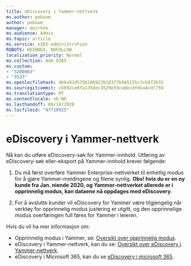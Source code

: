 ```yaml
---
title: eDiscovery i Yammer-nettverk
ms.author: pebaum
author: pebaum
manager: mnirkhe
ms.audience: Admin
ms.topic: article
ms.service: o365-administration
ROBOTS: NOINDEX, NOFOLLOW
localization_priority: Normal
ms.collection: Adm_O365
ms.custom:
- "3200003"
- "3533"
ms.openlocfilehash: 4bba92d5756186923b103f7b945155c3cb972b35
ms.sourcegitcommit: c6692ce0fa1358ec3529e59ca0ecdfdea4cdc759
ms.translationtype: MT
ms.contentlocale: nb-NO
ms.lasthandoff: 09/14/2020
ms.locfileid: "47710925"
---
```

# <a name="ediscovery-in-yammer-networks"></a>eDiscovery i Yammer-nettverk

Nå kan du utføre eDiscovery-søk for Yammer-innhold.  Utføring av eDiscovery-søk eller-eksport på Yammer-innhold krever følgende:

1. Du må først overføre Yammer Enterprise-nettverket til enhetlig modus for å gjøre Yammer-meldingene og filene synlig. **Obs! hvis du er en ny kunde fra Jan. niende 2020, og Yammer-nettverket allerede er i opprinnelig modus, kan dataene nå oppdages med eDiscovery**.

2. For å avslutte kunder vil eDiscovery for Yammer være tilgjengelig når verktøy for opprinnelig modus justering er utgitt, og den opprinnelige modus overføringen full føres for Yammer i leieren.

Hvis du vil ha mer informasjon om:

- Opprinnelig modus i Yammer, se: [Oversikt over opprinnelig modus](https://docs.microsoft.com/yammer/configure-your-yammer-network/overview-native-mode).
- eDiscovery i Yammer-nettverk, kan du se: [Oversikt over eDiscovery i Yammer-nettverk](https://docs.microsoft.com/yammer/manage-security-and-compliance/overview-of-ediscovery).
- eDiscovery i Microsoft 365, kan du se [eDiscovery i microsoft 365](https://docs.microsoft.com/microsoft-365/compliance/ediscovery).
